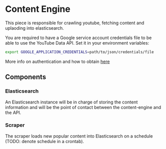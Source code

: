 # Content Engine

This piece is responsible for crawling youtube, fetching content and uplaoding into elasticsearch.

You are required to have a Google service account credentials file to be able to use the YouTube Data API.
Set it in your environment variables:

```bash
export GOOGLE_APPLICATION_CREDENTIALS=path/to/json/credentials/file 
```

More info on authentication and how to obtain [here](https://google-auth.readthedocs.io/en/latest/user-guide.html#service-account-private-key-files)

## Components

### Elasticsearch
An Elasticsearch instance will be in charge of storing the content information and will be the point of contact between the content-engine and the API.

### Scraper
The scraper loads new popular content into Elasticsearch on a schedule (TODO: denote schedule in a crontab).
